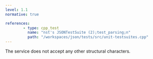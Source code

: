 ```yaml
---
level: 1.1
normative: true

references:
        - type: cpp_test
          name: "nst's JSONTestSuite (2);test_parsing;n"
          path: "/workspaces/json/tests/src/unit-testsuites.cpp"
---
```


The service does not accept any other structural characters.
